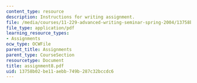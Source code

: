 ```yaml
---
content_type: resource
description: Instructions for writing assignment.
file: /media/courses/11-229-advanced-writing-seminar-spring-2004/13758b02be11aebb749b287c32bccdc6_assignment8.pdf
file_type: application/pdf
learning_resource_types:
- Assignments
ocw_type: OCWFile
parent_title: Assignments
parent_type: CourseSection
resourcetype: Document
title: assignment8.pdf
uid: 13758b02-be11-aebb-749b-287c32bccdc6
---
```

